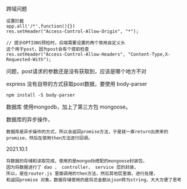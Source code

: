 跨域问题

    设置拦截
    app.all('/*',function(){})
    res.setHeader("Access-Control-Allow-Origin", "*");

    // 提示OPTIONS预检时，后端需要设置的两个常用自定义头
    这个用于post，因为post会有个提前检查
    res.setHeader("Access-Control-Allow-Headers", "Content-Type,X-Requested-With");



问题，post请求的参数还是没有获取到，应该是哪个地方不对

express 没有自带的方式获取post数据，要使用 body-parser

    npm install -S body-parser


数据库
    使用mongodb，加上了第三方包 mongoose。


数据库的异步操作，

    数据库是异步操作的方式，所以会返回promise方法，于是就一直return出原来的
    promise，然后在使用then方法进行回调。

2021.10.1
    
    将数据的存储和读取完成，使用的是mongodb搭配的mongoose封装包，
    因为将数据进行了 dao ， controller， service 层的封装，
    所以，是在router.js 里面调用的then方法，然后其他层里面，进行处理，
    和返回promise 对象。数据存储使用的是将总金额从json转为string，大大方便了思考
    